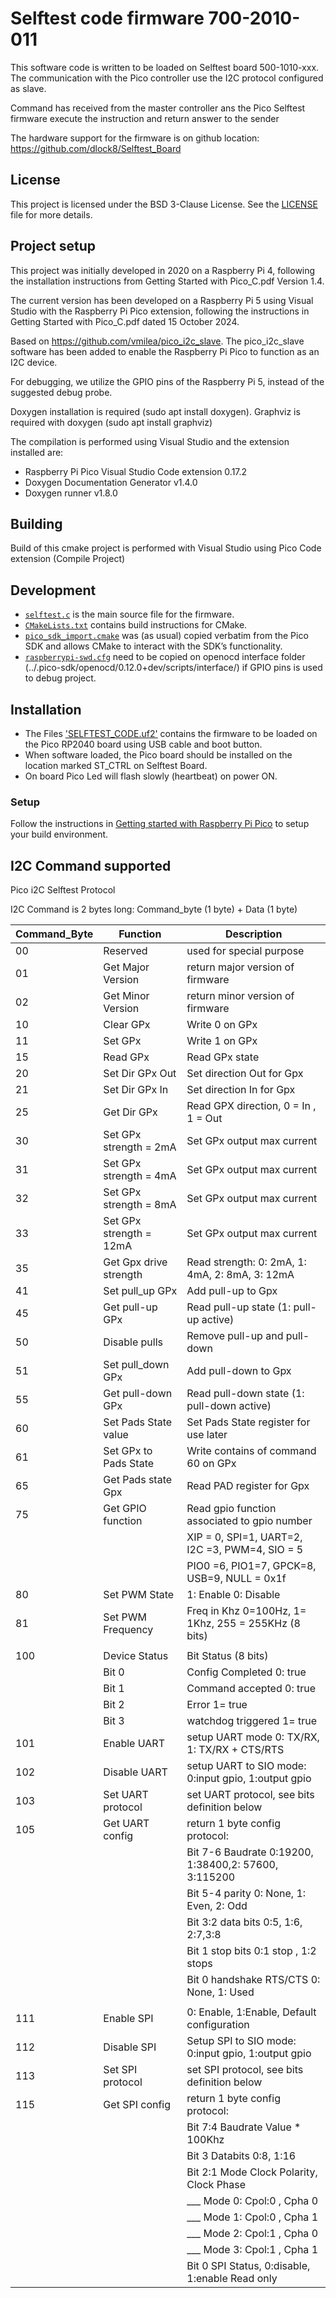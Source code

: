 # Selftest code firmware 700-2010-011

This software code is written to be loaded on Selftest board  500-1010-xxx.
The communication with the Pico controller use the I2C protocol configured as slave.

Command has received from the master controller ans the Pico Selftest firmware execute
the instruction and return answer to the sender

The hardware support for the firmware is on github location: https://github.com/dlock8/Selftest_Board


## License
This project is licensed under the BSD 3-Clause License. See the [LICENSE](./LICENSE) file for more details.


## Project setup

This project was initially developed in 2020 on a Raspberry Pi 4, following the installation instructions from Getting Started with Pico_C.pdf Version 1.4.

The current version has been developed on a Raspberry Pi 5 using Visual Studio with the Raspberry Pi Pico extension, following the instructions in Getting Started with Pico_C.pdf dated 15 October 2024.

Based on https://github.com/vmilea/pico_i2c_slave. The pico_i2c_slave software has been added to enable the Raspberry Pi Pico to function as an I2C device.

For debugging, we utilize the GPIO pins of the Raspberry Pi 5, instead of the suggested debug probe.

Doxygen installation is required (sudo apt install doxygen).
Graphviz is required with doxygen (sudo apt install graphviz)


The compilation is performed using Visual Studio and the extension installed are:

* Raspberry Pi Pico Visual Studio Code extension 0.17.2
* Doxygen Documentation Generator v1.4.0
* Doxygen runner v1.8.0


## Building

Build of this cmake project is performed with Visual Studio using Pico Code extension (Compile Project)

## Development

* [`selftest.c`](IO_selftest/selftest.c) is the main source file for the firmware.
* [`CMakeLists.txt`](CMakeLists.txt) contains build instructions for CMake.
* [`pico_sdk_import.cmake`](pico_sdk_import.cmake) was (as usual) copied verbatim from the Pico SDK and allows CMake to interact with the SDK’s functionality.
* [`raspberrypi-swd.cfg`](raspberrypi-swd.cfg) need to be copied on openocd interface folder 
(../.pico-sdk/openocd/0.12.0+dev/scripts/interface/) if GPIO pins is used to debug project.


## Installation

* The Files ['SELFTEST_CODE.uf2'](build/IO_selftest/SELFTEST_CODE.uf2) contains the firmware to be loaded on the Pico RP2040 board using USB cable and boot button.
* When software loaded, the Pico board should be installed on the location marked ST_CTRL on Selftest Board.
* On board Pico Led will flash slowly (heartbeat) on power ON.


### Setup

Follow the instructions in [Getting started with Raspberry Pi Pico](https://datasheets.raspberrypi.org/pico/getting-started-with-pico.pdf) to setup your build environment.


## I2C Command supported

Pico i2C Selftest Protocol

I2C Command is 2 bytes long:  Command_byte (1 byte) + Data (1 byte)

| Command_Byte | Function   |  Description |
| --- | --- | --- |
| 00 |  Reserved  | used for special purpose |
| 01 | Get Major Version  | return major version of firmware |
| 02 | Get Minor Version  | return minor version of firmware |
| 10 | Clear GPx          | Write 0 on GPx                   |
| 11 | Set GPx            | Write 1 on GPx                   |
| 15 | Read GPx           | Read GPx state    | 
| 20 | Set Dir GPx Out    | Set direction Out for Gpx  |                                   
| 21 | Set Dir GPx In     | Set direction In for Gpx  |                                   
| 25 | Get Dir GPx        | Read GPX direction, 0 = In , 1 = Out |
| 30 | Set GPx strength = 2mA  | Set GPx output max current |
| 31 | Set GPx strength = 4mA  | Set GPx output max current |
| 32 | Set GPx strength = 8mA  | Set GPx output max current |
| 33 | Set GPx strength = 12mA | Set GPx output max current |
| 35 | Get Gpx drive strength  | Read strength:  0: 2mA, 1: 4mA, 2: 8mA, 3: 12mA |
| 41 | Set pull_up GPx         | Add pull-up to Gpx  |
| 45 | Get pull-up GPx         | Read pull-up state (1: pull-up active) |  
| 50 | Disable pulls           | Remove  pull-up and pull-down  |
| 51 | Set pull_down GPx       | Add pull-down to Gpx    |  
| 55 | Get pull-down GPx       | Read pull-down state (1: pull-down active) |  
| 60 | Set Pads State value    | Set Pads State register for use later  |
| 61 | Set GPx to Pads State   | Write contains of command 60 on GPx |   
| 65 | Get Pads state Gpx      | Read PAD register for Gpx |
| 75 | Get GPIO function       | Read gpio function associated to gpio number|
|    |                         | XIP = 0, SPI=1, UART=2, I2C =3, PWM=4, SIO = 5 | 
|    |                         | PIO0 =6, PIO1=7, GPCK=8, USB=9, NULL = 0x1f |
| 80 | Set PWM State           | 1: Enable   0: Disable |   
| 81 | Set PWM Frequency       | Freq in Khz 0=100Hz, 1= 1Khz, 255 = 255KHz (8 bits)| 
|    |                         |                                           |
| 100| Device Status           | Bit Status  (8 bits)             |  
|    | Bit 0                   | Config Completed   0: true |
|    | Bit 1                   | Command accepted   0: true |
|    | Bit 2                   | Error  1= true |
|    | Bit 3                   | watchdog triggered 1= true|
| 101| Enable  UART            | setup UART mode  0: TX/RX, 1: TX/RX + CTS/RTS  |
| 102| Disable UART            | setup UART to SIO mode:  0:input gpio, 1:output gpio  |
| 103| Set UART protocol       | set UART protocol, see bits definition below |
| 105| Get UART config         | return 1 byte config protocol:  |
|    |                         | Bit 7-6  Baudrate   0:19200, 1:38400,2: 57600, 3:115200 |
|    |                         | Bit 5-4  parity  0: None, 1: Even, 2: Odd  |
|    |                         | Bit 3:2  data bits  0:5, 1:6, 2:7,3:8  |
|    |                         | Bit 1    stop bits  0:1 stop , 1:2 stops |
|    |                         | Bit 0    handshake RTS/CTS    0: None, 1: Used |
|    |                         |          |
| 111| Enable  SPI             | 0: Enable, 1:Enable, Default configuration |
| 112| Disable SPI             | Setup SPI to SIO mode:  0:input gpio, 1:output gpio  |
| 113| Set SPI protocol        | set SPI protocol, see bits definition below |
| 115| Get SPI config          | return 1 byte config protocol:  |
|    |                         | Bit 7:4  Baudrate  Value * 100Khz  
|    |                         | Bit 3  Databits  0:8, 1:16  |
|    |                         | Bit 2:1  Mode  Clock Polarity, Clock Phase |
|    |                         | ___ Mode 0:  Cpol:0 , Cpha 0 |
|    |                         | ___ Mode 1:  Cpol:0 , Cpha 1 |
|    |                         | ___ Mode 2:  Cpol:1 , Cpha 0 |
|    |                         | ___ Mode 3:  Cpol:1 , Cpha 1 |
|    |                         | Bit 0  SPI Status, 0:disable, 1:enable  Read only|
